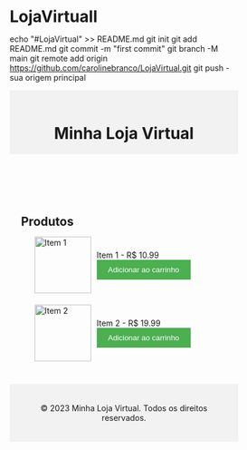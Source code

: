 # LojaVirtuall
echo "#LojaVirtual" >> README.md 
git init 
git add README.md 
git commit -m "first commit" 
git branch -M main 
git remote add origin https://github.com/carolinebranco/LojaVirtual.git
 git push - sua origem principal
 <!DOCTYPE html>
<html>
<head>
  <title>LojaVirtual</title>
  <style>
    * {
      margin: 0;
      padding: 0;
      box-sizing: border-box;
    }

    body {
      font-family: Arial, sans-serif;
    }

    header {
      background-color: #f2f2f2;
      padding: 20px;
      text-align: center;
    }

    main {
      max-width: 800px;
      margin: 0 auto;
      padding: 20px;ui
    }

    ul {
      list-style-type: none;
    }

    li {
      margin-bottom: 20px;
      display: flex;
      align-items: center;
    }

    img {
      width: 100px;
      height: 100px;
      margin-right: 10px;
    }

    .product-details {
      flex-grow: 1;
    }

    .add-to-cart {
      background-color: #4CAF50;
      color: #fff;
      border: none;
      padding: 10px 20px;
      cursor: pointer;
    }

    .product-info {
      display: none;
      padding: 10px;
      border: 1px solid #ccc;
      margin-top: 10px;
    }

    .product:hover .product-info {
      display: block;
    }

    footer {
      background-color: #f2f2f2;
      padding: 20px;
      text-align: center;
    }
  </style>
</head>
<body>
  <header>
    <h1>Minha Loja Virtual</h1>
  </header>

  <main>
    <h2>Produtos</h2>
    <ul>
      <li class="product">
        <img src="item1.jpg" alt="Item 1">
        <div class="product-details">
          <div>Item 1 - R$ 10.99</div>
          <button class="add-to-cart">Adicionar ao carrinho</button>
          <div class="product-info">
            <p>Descrição do Item 1</p>
            <p>Outras informações sobre o Item 1</p>
          </div>
        </div>
      </li>
      <li class="product">
        <img src="item2.jpg" alt="Item 2">
        <div class="product-details">
          <div>Item 2 - R$ 19.99</div>
          <button class="add-to-cart">Adicionar ao carrinho</button>
          <div class="product-info">
            <p>Descrição do Item 2</p>
            <p>Outras informações sobre o Item 2</p>
          </div>
        </div>
      </li>
      <!-- Adicione os outros itens aqui -->
    </ul>
  </main>

  <footer>
    <p>&copy; 2023 Minha Loja Virtual. Todos os direitos reservados.</p>
  </footer>

  <script>
    const addButtons = document.querySelectorAll('.add-to-cart');
    addButtons.forEach(button => {
      button.addEventListener('click', () => {
        const productInfo = button.nextElementSibling;
        productInfo.classList.toggle('show');
      });
    });
  </script>
</body>
</html>
